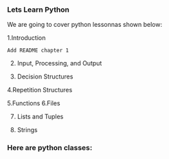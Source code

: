 ### Lets Learn Python


We are going to cover python lessonnas shown below:

  1.Introduction
  
	Add README chapter 1
 
2. Input, Processing, and Output

 
4. Decision Structures


4.Repetition Structures

5.Functions
6.Files
 
7. Lists and Tuples
 


8. Strings
   
### Here are python classes:
